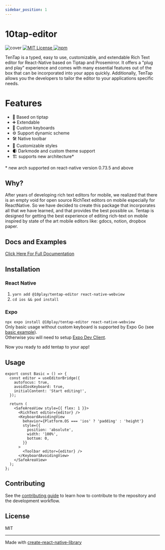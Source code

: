 ```yaml
---
sidebar_position: 1
---
```


# 10tap-editor

<img src="/10tap-editor/img/cover.webp" alt="cover" />

<a href="https://github.com/10play/10tap-editor/blob/main/LICENSE">
  <img src="https://img.shields.io/badge/License-MIT-blue.svg" alt="MIT License"/>
</a>
  <a href="https://www.npmjs.com/package/@10play/tentap-editor">
  <img src="https://img.shields.io/npm/v/@10play/tentap-editor.svg" alt="npm"/>
</a>

TenTap is a typed, easy to use, customizable, and extendable Rich Text editor for React-Native based on Tiptap and Prosemirror. It offers a "plug and play" experience and comes with many essential features out of the box that can be incorporated into your apps quickly. Additionally, TenTap allows you the developers to tailor the editor to your applications specific needs.

# Features

- 💁 Based on tiptap
- ➕ Extendable
- 🎹 Custom keyboards
- ⚙️ Support dynamic scheme
- 🛠️ Native toolbar
- 💅 Customizable styles
- 🌒 Darkmode and custom theme support
- 🏗️ supports new architecture\*

\* new arch supported on react-native version 0.73.5 and above

## Why?

After years of developing rich text editors for mobile, we realized that there is an empty void for open source RichText editors on mobile especially for ReactNative. So we have decided to create this package that incorporates all that we have learned, and that provides the best possible ux. Tentap is designed for getting the best experience of editing rich-text on mobile inspired by state of the art mobile editors like: gdocs, notion, dropbox paper.

## Docs and Examples

[Click Here For Full Documentation](https://10play.github.io/10tap-editor/docs/intro.html)

## Installation

### React Native

1. `yarn add @10play/tentap-editor react-native-webview`
2. `cd ios && pod install`

### Expo

`npx expo install @10play/tentap-editor react-native-webview`  
Only basic usage without custom keyboard is supported by Expo Go (see [basic example](./examples/basic.md)).  
Otherwise you will need to setup [Expo Dev Client](https://docs.expo.dev/develop/development-builds/introduction/).

Now you ready to add tentap to your app!

## Usage

```tsx
export const Basic = () => {
  const editor = useEditorBridge({
    autofocus: true,
    avoidIosKeyboard: true,
    initialContent: 'Start editing!',
  });

  return (
    <SafeAreaView style={{ flex: 1 }}>
      <RichText editor={editor} />
      <KeyboardAvoidingView
        behavior={Platform.OS === 'ios' ? 'padding' : 'height'}
        style={{
          position: 'absolute',
          width: '100%',
          bottom: 0,
        }}
      >
        <Toolbar editor={editor} />
      </KeyboardAvoidingView>
    </SafeAreaView>
  );
};
```

## Contributing

See the [contributing guide](https://github.com/10play/10tap-editor/blob/main/CONTRIBUTING.md) to learn how to contribute to the repository and the development workflow.

## License

MIT

---

Made with [create-react-native-library](https://github.com/callstack/react-native-builder-bob)
